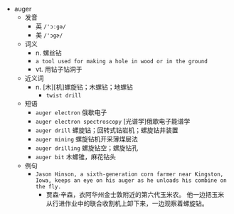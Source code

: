 - auger
  - 发音
    - 英 `/'ɔːgə/`
    - 美 `/'ɔgɚ/`
  - 词义
    - n. 螺丝钻
    - `a tool used for making a hole in wood or in the ground`
    - vt. 用钻子钻洞于
  - 近义词
    - n. [木][机]螺旋钻；木螺钻；地螺钻
      - `twist drill`
  - 短语
    - `auger electron` 俄歇电子 
    - `auger electron spectroscopy` [光谱学]俄歇电子能谱学 
    - `auger drill` 螺旋钻；回转式钻岩机；螺旋钻井装置 
    - `auger mining` 螺旋钻机开采薄煤层法 
    - `auger drilling` 螺旋钻空；螺旋钻孔 
    - `auger bit` 木螺锥，麻花钻头 
  - 例句
    - `Jason Hinson, a sixth-generation corn farmer near Kingston, Iowa, keeps an eye on his auger as he unloads his combine on the fly.`
      - 贾森·辛森，衣阿华州金士敦附近的第六代玉米农。 他一边把玉米从行进作业中的联合收割机上卸下来，一边观察着螺旋钻。

